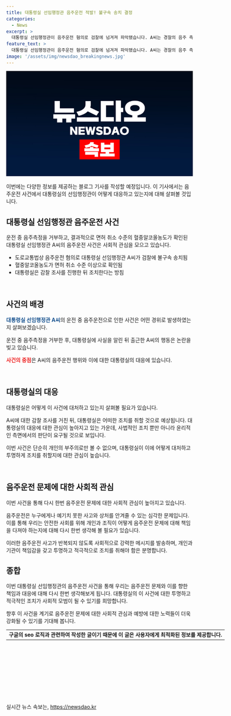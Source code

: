 ```yaml
---
title: 대통령실 선임행정관 음주운전 적발! 불구속 송치 결정
categories:
  - News
excerpt: >
  대통령실 선임행정관이 음주운전 혐의로 검찰에 넘겨져 파악됐습니다. A씨는 경찰의 음주 측정 요구를 거부하며, 혈중알코올농도가 0.08% 이상이었던 것으로 전해졌습니다. 그러나 A씨는 음주 측정을 거부한 적이 없다고 주장하고 있습니다. 또한 대통령실은 A씨에 대한 감찰 조사를 진행한 뒤 조치할 계획이라고 밝히고 있습니다. #음주운전 #대통령실 #검찰조사
feature_text: >
  대통령실 선임행정관이 음주운전 혐의로 검찰에 넘겨져 파악됐습니다. A씨는 경찰의 음주 측정 요구를 거부하며, 혈중알코올농도가 0.08% 이상이었던 것으로 전해졌습니다. 그러나 A씨는 음주 측정을 거부한 적이 없다고 주장하고 있습니다. 또한 대통령실은 A씨에 대한 감찰 조사를 진행한 뒤 조치할 계획이라고 밝히고 있습니다. #음주운전 #대통령실 #검찰조사
image: '/assets/img/newsdao_breakingnews.jpg'
---
```


<p><img src="/assets/img/newsdao_breakingnews.jpg" alt="flaretime 속보" /></p>

<p>이번에는 다양한 정보를 제공하는 블로그 기사를 작성할 예정입니다. 이 기사에서는 음주운전 사건에서 대통령실의 선임행정관이 어떻게 대응하고 있는지에 대해 살펴볼 것입니다. </p>

<h2 data-ke-size="size26">대통령실 선임행정관 음주운전 사건</h2>

<p>운전 중 음주측정을 거부하고, 결과적으로 면허 취소 수준의 혈중알코올농도가 확인된 대통령실 선임행정관 A씨의 음주운전 사건은 사회적 관심을 모으고 있습니다. </p>

<ul>
  <li>도로교통법상 음주운전 혐의로 대통령실 선임행정관 A씨가 검찰에 불구속 송치됨</li>
  <li>혈중알코올농도가 면허 취소 수준 이상으로 확인됨</li>
  <li>대통령실은 감찰 조사를 진행한 뒤 조치한다는 방침</li>
</ul>

<p data-ke-size="size16">&nbsp;</p>

<h2 data-ke-size="size26">사건의 배경</h2>

<p><b><span style="color: #1a5490;">대통령실 선임행정관 A씨</span></b>의 운전 중 음주운전으로 인한 사건은 어떤 경위로 발생하였는지 살펴보겠습니다.</p>

<p>운전 중 음주측정을 거부한 후, 대통령실에 사실을 알린 뒤 출근한 A씨의 행동은 논란을 빚고 있습니다. </p>

<p><b><span style="color: #ee2323;">사건의 중점</span></b>은 A씨의 음주운전 행위와 이에 대한 대통령실의 대응에 있습니다.</p>

<p data-ke-size="size16">&nbsp;</p>

<h2 data-ke-size="size26">대통령실의 대응</h2>

<p>대통령실은 어떻게 이 사건에 대처하고 있는지 살펴볼 필요가 있습니다.</p>

<p>A씨에 대한 감찰 조사를 거친 뒤, 대통령실은 어떠한 조치를 취할 것으로 예상됩니다. 대통령실의 대응에 대한 관심이 높아지고 있는 가운데, 사법적인 조치 뿐만 아니라 윤리적인 측면에서의 판단이 요구될 것으로 보입니다.</p>

<p>이번 사건은 단순히 개인의 부주의로만 볼 수 없으며, 대통령실이 이에 어떻게 대처하고 투명하게 조치를 취할지에 대한 관심이 높습니다.</p>

<p data-ke-size="size16">&nbsp;</p>

<h2 data-ke-size="size26">음주운전 문제에 대한 사회적 관심</h2>

<p>이번 사건을 통해 다시 한번 음주운전 문제에 대한 사회적 관심이 높아지고 있습니다.</p>

<p>음주운전은 누구에게나 예기치 못한 사고와 상처를 안겨줄 수 있는 심각한 문제입니다. 이를 통해 우리는 안전한 사회를 위해 개인과 조직이 어떻게 음주운전 문제에 대해 책임을 다져야 하는지에 대해 다시 한번 생각해 볼 필요가 있습니다.</p>

<p>이러한 음주운전 사고가 반복되지 않도록 사회적으로 강력한 메시지를 발송하며, 개인과 기관이 책임감을 갖고 투명하고 적극적으로 조치를 취해야 함은 분명합니다.</p>

<h2 data-ke-size="size26">종합</h2>

<p>이번 대통령실 선임행정관의 음주운전 사건을 통해 우리는 음주운전 문제와 이를 향한 책임과 대응에 대해 다시 한번 생각해보게 됩니다. 대통령실의 이 사건에 대한 투명하고 적극적인 조치가 사회적 모범이 될 수 있기를 희망합니다.</p>

<p>향후 이 사건을 계기로 음주운전 문제에 대한 사회적 관심과 예방에 대한 노력들이 더욱 강화될 수 있기를 기대해 봅니다.</p>

<table style="width: 657px; height: 183px;">
<tbody>
<tr>
<td style="text-align: center; height: 17px;"><b>구글의 seo 로직과 관련하여 작성한 글이기 때문에 이 글은 사용자에게 최적화된 정보를 제공합니다.</b></td>
</tr>
</tbody>
</table>
실시간 뉴스 속보는, <a href="https://newsdao.kr" rel="dofollow">https://newsdao.kr</a>


